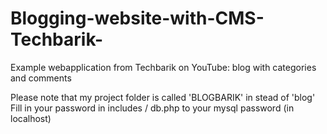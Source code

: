 # Blogging-website-with-CMS-Techbarik-
Example webapplication from Techbarik on YouTube: blog with categories and comments

Please note that my project folder is called 'BLOGBARIK' in stead of 'blog'
Fill in your password in includes / db.php to your mysql password (in localhost)

